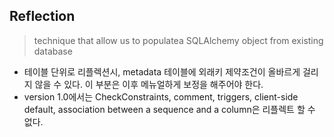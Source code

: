 Reflection
-

>technique that allow us to populatea SQLAlchemy object from existing database

- 테이블 단위로 리플렉션시, metadata 테이블에 외래키 제약조건이 올바르게 걸리지 않을 수 있다. 이 부분은 이후 메뉴얼하게 보정을 해주어야 한다.
- version 1.0에서는 CheckConstraints, comment, triggers, client-side default, association between a sequence and a column은 리플렉트 할 수 없다.